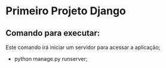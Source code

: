 # Primeiro Projeto Django


## Comando para executar:

Este comando irá iniciar um servidor para acessar a aplicação;
- python manage.py runserver;

